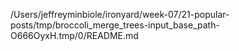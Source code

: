 /Users/jeffreyminbiole/ironyard/week-07/21-popular-posts/tmp/broccoli_merge_trees-input_base_path-O666OyxH.tmp/0/README.md